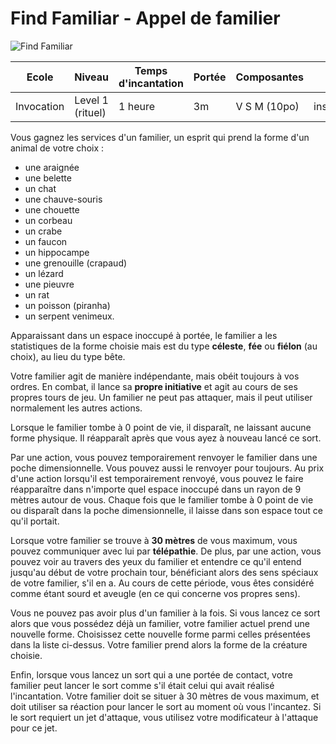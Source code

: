 # Find Familiar - Appel de familier
![Find Familiar](../.../_images/fin_damiliar.png)

|Ecole|Niveau|Temps d'incantation|Portée|Composantes|Durée|
|-|-|-|-|-|-|
|Invocation|Level 1 (rituel)|1 heure|3m|V S M (10po)|instantanée|

Vous gagnez les services d'un familier, un esprit qui prend la forme d'un animal de votre choix : 
* une araignée
* une belette
* un chat
* une chauve-souris
* une chouette
* un corbeau
* un crabe
* un faucon
* un hippocampe
* une grenouille (crapaud)
* un lézard
* une pieuvre
* un rat
* un poisson (piranha)
* un serpent venimeux. 

Apparaissant dans un espace inoccupé à portée, le familier a les statistiques de la forme choisie mais est du type **céleste**, **fée** ou **fiélon** (au choix), au lieu du type bête.

Votre familier agit de manière indépendante, mais obéit toujours à vos ordres. En combat, il lance sa **propre initiative** et agit au cours de ses propres tours de jeu. Un familier ne peut pas attaquer, mais il peut utiliser normalement les autres actions.

Lorsque le familier tombe à 0 point de vie, il disparaît, ne laissant aucune forme physique. Il réapparaît après que vous ayez à nouveau lancé ce sort. 

Par une action, vous pouvez temporairement renvoyer le familier dans une poche dimensionnelle. Vous pouvez aussi le renvoyer pour toujours. Au prix d'une action lorsqu'il est temporairement renvoyé, vous pouvez le faire réapparaître dans n'importe quel espace inoccupé dans un rayon de 9 mètres autour de vous. Chaque fois que le familier tombe à 0 point de vie ou disparaît dans la poche dimensionnelle, il laisse dans son espace tout ce qu'il portait.

Lorsque votre familier se trouve à **30 mètres** de vous maximum, vous pouvez communiquer avec lui par **télépathie**. De plus, par une action, vous pouvez voir au travers des yeux du familier et entendre ce qu'il entend jusqu'au début de votre prochain tour, bénéficiant alors des sens spéciaux de votre familier, s'il en a. Au cours de cette période, vous êtes considéré comme étant sourd et aveugle (en ce qui concerne vos propres sens).

Vous ne pouvez pas avoir plus d'un familier à la fois. Si vous lancez ce sort alors que vous possédez déjà un familier, votre familier actuel prend une nouvelle forme. Choisissez cette nouvelle forme parmi celles présentées dans la liste ci-dessus. Votre familier prend alors la forme de la créature choisie.

Enfin, lorsque vous lancez un sort qui a une portée de contact, votre familier peut lancer le sort comme s'il était celui qui avait réalisé l'incantation. Votre familier doit se situer à 30 mètres de vous maximum, et doit utiliser sa réaction pour lancer le sort au moment où vous l'incantez. Si le sort requiert un jet d'attaque, vous utilisez votre modificateur à l'attaque pour ce jet.